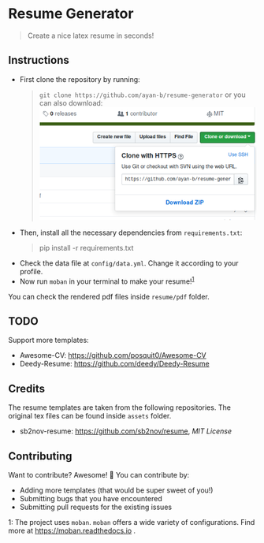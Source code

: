 # Resume Generator

> Create a nice latex resume in seconds!

## Instructions

- First clone the repository by running:
  > `git clone https://github.com/ayan-b/resume-generator`
  or you can also download:  
  ![screenshot](./screenshot.png)
- Then, install all the necessary dependencies from `requirements.txt`:
  > pip install -r requirements.txt
- Check the data file at `config/data.yml`. Change it according to your profile.
- Now run `moban` in your terminal to make your resume!<sup>[1](#moban_footnote)</sup>

You can check the rendered pdf files inside `resume/pdf` folder.

## TODO

Support more templates:
- Awesome-CV: https://github.com/posquit0/Awesome-CV
- Deedy-Resume: https://github.com/deedy/Deedy-Resume

## Credits

The resume templates are taken from the following repositories. The original tex
files can be found inside `assets` folder.
- sb2nov-resume: https://github.com/sb2nov/resume, _MIT License_

## Contributing

Want to contribute? Awesome! :tada: You can contribute by:
- Adding more templates (that would be super sweet of you!)
- Submitting bugs that you have encountered
- Submitting pull requests for the existing issues

<a name="moban_footnote">1</a>: The project uses `moban`. `moban` offers a wide variety of configurations.
Find more at https://moban.readthedocs.io .
